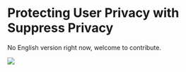 ﻿# Protecting User Privacy with Suppress Privacy

No English version right now, welcome to contribute.

<a href="https://gitee.com/mindspore/docs/blob/master/tutorials/training/source_en/advanced_use/protect_user_privacy_with_suppress_privacy.md" target="_blank"><img src="https://gitee.com/mindspore/docs/raw/master/resource/_static/logo_source.png"></a>
